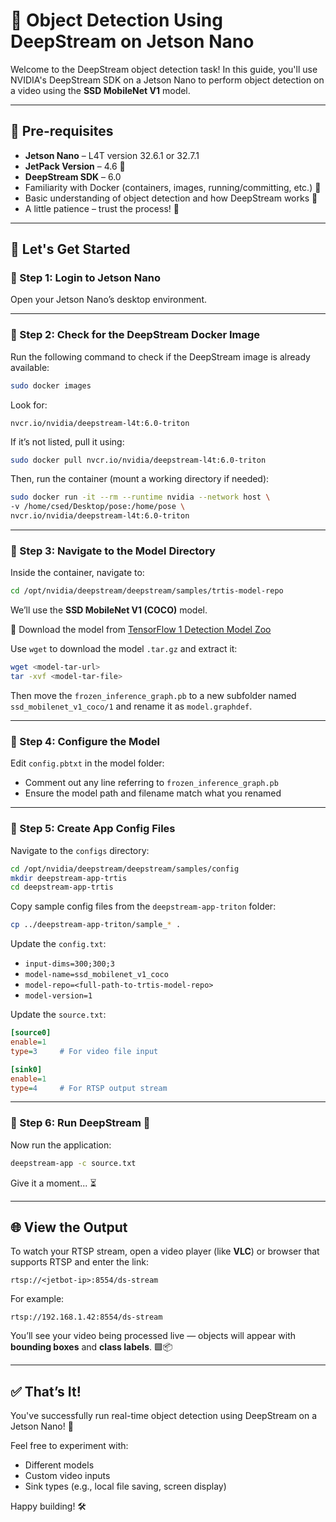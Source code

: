 
# 🎯 Object Detection Using DeepStream on Jetson Nano

Welcome to the DeepStream object detection task! In this guide, you'll use NVIDIA's DeepStream SDK on a Jetson Nano to perform object detection on a video using the **SSD MobileNet V1** model.

---

## 📝 Pre-requisites

- **Jetson Nano** – L4T version 32.6.1 or 32.7.1  
- **JetPack Version** – 4.6 🚀  
- **DeepStream SDK** – 6.0  
- Familiarity with Docker (containers, images, running/committing, etc.) 🐳  
- Basic understanding of object detection and how DeepStream works 🧠  
- A little patience – trust the process! 👀

---

## 🚀 Let's Get Started

### 🔹 Step 1: Login to Jetson Nano

Open your Jetson Nano’s desktop environment.

---

### 🔹 Step 2: Check for the DeepStream Docker Image

Run the following command to check if the DeepStream image is already available:

```bash
sudo docker images
```

Look for:

```
nvcr.io/nvidia/deepstream-l4t:6.0-triton
```

If it’s not listed, pull it using:

```bash
sudo docker pull nvcr.io/nvidia/deepstream-l4t:6.0-triton
```

Then, run the container (mount a working directory if needed):

```bash
sudo docker run -it --rm --runtime nvidia --network host \
-v /home/csed/Desktop/pose:/home/pose \
nvcr.io/nvidia/deepstream-l4t:6.0-triton
```

---

### 🔹 Step 3: Navigate to the Model Directory

Inside the container, navigate to:

```bash
cd /opt/nvidia/deepstream/deepstream/samples/trtis-model-repo
```

We’ll use the **SSD MobileNet V1 (COCO)** model.

🔗 Download the model from [TensorFlow 1 Detection Model Zoo](https://github.com/tensorflow/models/blob/master/research/object_detection/g3doc/tf1_detection_zoo.md)

Use `wget` to download the model `.tar.gz` and extract it:

```bash
wget <model-tar-url>
tar -xvf <model-tar-file>
```

Then move the `frozen_inference_graph.pb` to a new subfolder named `ssd_mobilenet_v1_coco/1` and rename it as `model.graphdef`.

---

### 🔹 Step 4: Configure the Model

Edit `config.pbtxt` in the model folder:

- Comment out any line referring to `frozen_inference_graph.pb`
- Ensure the model path and filename match what you renamed

---

### 🔹 Step 5: Create App Config Files

Navigate to the `configs` directory:

```bash
cd /opt/nvidia/deepstream/deepstream/samples/config
mkdir deepstream-app-trtis
cd deepstream-app-trtis
```

Copy sample config files from the `deepstream-app-triton` folder:

```bash
cp ../deepstream-app-triton/sample_* .
```

Update the `config.txt`:

- `input-dims=300;300;3`
- `model-name=ssd_mobilenet_v1_coco`
- `model-repo=<full-path-to-trtis-model-repo>`
- `model-version=1`

Update the `source.txt`:

```ini
[source0]
enable=1
type=3     # For video file input

[sink0]
enable=1
type=4     # For RTSP output stream
```

---

### 🔹 Step 6: Run DeepStream 🎥

Now run the application:

```bash
deepstream-app -c source.txt
```

Give it a moment... ⏳

---

## 🌐 View the Output

To watch your RTSP stream, open a video player (like **VLC**) or browser that supports RTSP and enter the link:

```plaintext
rtsp://<jetbot-ip>:8554/ds-stream
```

For example:

```plaintext
rtsp://192.168.1.42:8554/ds-stream
```

You’ll see your video being processed live — objects will appear with **bounding boxes** and **class labels**. 🟩📦

---

## ✅ That’s It!

You've successfully run real-time object detection using DeepStream on a Jetson Nano! 🎉

Feel free to experiment with:
- Different models
- Custom video inputs
- Sink types (e.g., local file saving, screen display)

Happy building! 🛠️

